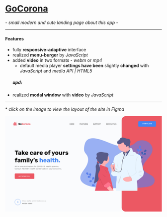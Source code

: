 # [GoCorona](http://chferchko.github.io/GoCorona/)

\- _small modern and cute landing page about this app_ -

---

#### Features
- fully **responsive-adaptive** interface
- realized **menu-burger** by _JavaScript_
- added **video** in two formats - _webm_ or _mp4_
	- default media player **settings have been** slightly **changed** with _JavaScript_ and _media API | HTML5_
	##### upd:
- realized **modal window** with **video** by _JavaScript_
---
\* _click on the image to view the layout of the site in Figma_ 

[![Figma layout](img/MD_image.png)](https://www.figma.com/file/mkFvHlRXrR6tES0CtmO0WB/Gocorna-Website?node-id=0%3A1&t=lmlcQIfyC8YOgfZz-1)
